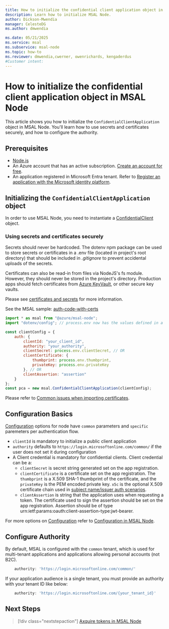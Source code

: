 ```yaml
---
title: How to initialize the confidential client application object in MSAL Node 
description: Learn how to initialize MSAL Node.
author: Dickson-Mwendia
manager: CelesteDG
ms.author: dmwendia

ms.date: 05/21/2025
ms.service: msal
ms.subservice: msal-node
ms.topic: how-to
ms.reviewer: dmwendia,cwerner, owenrichards, kengaderdus
#Customer intent: 
---
```


# How to initialize the confidential client application object in MSAL Node

This article shows you how to initialize the `ConfidentialClientApplication` object in MSAL Node. You'll learn how to use secrets and certificates securely, and how to configure the authority.

## Prerequisites

- [Node.js](https://nodejs.org/en/download/)
- An Azure account that has an active subscription. [Create an account for free](https://azure.microsoft.com/free/?WT.mc_id=A261C142F).
- An application registered in Microsoft Entra tenant. Refer to [Register an application with the Microsoft identity platform](/entra/identity-platform/quickstart-register-app).

## Initializing the `ConfidentialClientApplication` object

In order to use MSAL Node, you need to instantiate a [ConfidentialClient](/javascript/api/@azure/msal-node/confidentialclientapplication) object.

### Using secrets and certificates securely

Secrets should never be hardcoded. The dotenv npm package can be used to store secrets or certificates in a .env file (located in project's root directory) that should be included in *.gitignore* to prevent accidental uploads of the secrets.

Certificates can also be read-in from files via NodeJS's fs module. However, they should never be stored in the project's directory. Production apps should fetch certificates from [Azure KeyVault](https://azure.microsoft.com/products/key-vault), or other secure key vaults.

Please see [certificates and secrets](/entra/identity-platform/security-best-practices-for-app-registration#certificates-and-secrets) for more information.

See the MSAL sample: [auth-code-with-certs](https://github.com/AzureAD/microsoft-authentication-library-for-js/tree/master/samples/msal-node-samples/auth-code-with-certs)

```javascript
import * as msal from "@azure/msal-node";
import "dotenv/config"; // process.env now has the values defined in a .env file

const clientConfig = {
    auth: {
        clientId: "your_client_id",
        authority: "your_authority",
        clientSecret: process.env.clientSecret, // OR
        clientCertificate: {
            thumbprint: process.env.thumbprint,
            privateKey: process.env.privateKey
        }, // OR
        clientAssertion: "assertion"
    }
};
const pca = new msal.ConfidentialClientApplication(clientConfig);
```

Please refer to [Common issues when importing certificates](./certificate-credentials.md#common-issues).

## Configuration Basics

[Configuration](/javascript/api/@azure/msal-node/configuration) options for node have `common` parameters and `specific` paremeters per authentication flow.

- `clientId` is mandatory to initialize a public client application
- `authority` defaults to `https://login.microsoftonline.com/common/` if the user does not set it during configuration
- A Client credential is mandatory for confidential clients. Client credential can be a:
    - `clientSecret` is secret string generated set on the app registration.
    - `clientCertificate` is a certificate set on the app registration. The `thumbprint` is a X.509 SHA-1 thumbprint of the certificate, and the `privateKey` is the PEM encoded private key. `x5c` is the optional X.509 certificate chain used in [subject name/issuer auth scenarios](./sni.md).
    - `clientAssertion` is string that the application uses when requesting a token. The certificate used to sign the assertion should be set on the app registration. Assertion should be of type urn:ietf:params:oauth:client-assertion-type:jwt-bearer.

For more options on [Configuration](/javascript/api/@azure/msal-node/configuration) refer to [Configuration in MSAL Node](./configuration.md).

## Configure Authority

By default, MSAL is configured with the `common` tenant, which is used for multi-tenant applications and applications allowing personal accounts (not B2C).

```javascript
    authority: 'https://login.microsoftonline.com/common/'
```

If your application audience is a single tenant, you must provide an authority with your tenant ID like below:

```javascript
    authority: 'https://login.microsoftonline.com/{your_tenant_id}'
```

## Next Steps

> [!div class="nextstepaction"]
> [Axquire tokens in MSAL Node](request.md)
